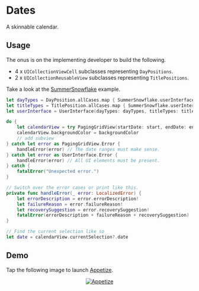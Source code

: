 # Dates

A skinnable calendar.

## Usage

The onus is on the implementing developer to build the following.

* 4 x `UICollectionViewCell` subclasses representing `DayPositions`.
* 2 x `UICollectionReusableView` subclasses representing `TitlePositions`.

Take a look at the [SummerSnowflake](https://github.com/nashysolutions/Dates/tree/main/Skinner/Designs/SummerSnowflake) example.

```swift
let dayTypes = DayPosition.allCases.map { SummerSnowflake.userInterface(for: $0) }
let titleTypes = TitlePosition.allCases.map { SummerSnowflake.userInterface(for: $0) }
let userInterface = UserInterface(dayTypes: dayTypes, titleTypes: titleTypes)

do {
    let calendarView = try PagingGridView(startDate: start, endDate: end, userInterface: userInterface)
    calendarView.backgroundColor = backgroundColor
    // add subview
} catch let error as PagingGridView.Error {
    handleError(error) // The date ranges must make sense.
} catch let error as UserInterface.Error {
    handleError(error) // All UI elements must be present.
} catch {
    fatalError("Unexpected error.")
}

// Switch over the error cases or print like this.
private func handleError(_ error: LocalizedError) {
    let errorDescription = error.errorDescription!
    let failureReason = error.failureReason!
    let recoverySuggestion = error.recoverySuggestion!
    fatalError(errorDescription + failureReason + recoverySuggestion)
}

// Find the current selection like so
let date = calendarView.currentSelection?.date
```

## Demo

Tap the following image to launch [Appetize](https://appetize.io).

<p align="center">
    <a href="https://appetize.io/app/5vz9bxn9ft7gab7ckvu5g4cna0?device=iphonexsmax&scale=75&orientation=portrait&osVersion=12.2&deviceColor=black">
        <img src="https://user-images.githubusercontent.com/51816980/59961554-2f0d7e80-94d1-11e9-83a6-98160bfa19a9.png" alt="Appetize"/>
   </a>
</p>
